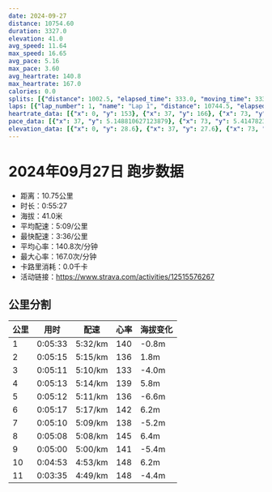 ```yaml
---
date: 2024-09-27
distance: 10754.60
duration: 3327.0
elevation: 41.0
avg_speed: 11.64
max_speed: 16.65
avg_pace: 5.16
max_pace: 3.60
avg_heartrate: 140.8
max_heartrate: 167.0
calories: 0.0
splits: [{"distance": 1002.5, "elapsed_time": 333.0, "moving_time": 333.0, "average_speed": 3.01, "pace": 5.537109634551495, "average_heartrate": 140.77477477477478, "elevation_difference": -0.8, "split_number": 1}, {"distance": 999.3, "elapsed_time": 315.0, "moving_time": 315.0, "average_speed": 3.17, "pace": 5.2576340694006305, "average_heartrate": 136.21587301587303, "elevation_difference": 1.8, "split_number": 2}, {"distance": 1002.3, "elapsed_time": 311.0, "moving_time": 311.0, "average_speed": 3.22, "pace": 5.175993788819875, "average_heartrate": 133.60967741935485, "elevation_difference": -4.0, "split_number": 3}, {"distance": 996.0, "elapsed_time": 313.0, "moving_time": 313.0, "average_speed": 3.18, "pace": 5.241100628930817, "average_heartrate": 139.29392971246006, "elevation_difference": 5.8, "split_number": 4}, {"distance": 1001.2, "elapsed_time": 312.0, "moving_time": 312.0, "average_speed": 3.21, "pace": 5.192118380062305, "average_heartrate": 136.14423076923077, "elevation_difference": -6.6, "split_number": 5}, {"distance": 999.5, "elapsed_time": 317.0, "moving_time": 317.0, "average_speed": 3.15, "pace": 5.291015873015873, "average_heartrate": 142.06309148264984, "elevation_difference": 6.2, "split_number": 6}, {"distance": 1001.3, "elapsed_time": 310.0, "moving_time": 310.0, "average_speed": 3.23, "pace": 5.159969040247677, "average_heartrate": 138.68709677419355, "elevation_difference": -5.2, "split_number": 7}, {"distance": 999.4, "elapsed_time": 308.0, "moving_time": 308.0, "average_speed": 3.24, "pace": 5.144043209876543, "average_heartrate": 145.73701298701297, "elevation_difference": 6.4, "split_number": 8}, {"distance": 999.2, "elapsed_time": 300.0, "moving_time": 300.0, "average_speed": 3.33, "pace": 5.005015015015014, "average_heartrate": 141.91, "elevation_difference": -5.4, "split_number": 9}, {"distance": 1000.5, "elapsed_time": 293.0, "moving_time": 293.0, "average_speed": 3.41, "pace": 4.887595307917888, "average_heartrate": 148.89078498293514, "elevation_difference": 6.2, "split_number": 10}, {"distance": 743.3, "elapsed_time": 220.0, "moving_time": 215.0, "average_speed": 3.46, "pace": 4.816965317919075, "average_heartrate": 148.50232558139535, "elevation_difference": -4.4, "split_number": 11}]
laps: [{"lap_number": 1, "name": "Lap 1", "distance": 10744.5, "elapsed_time": 3331.0, "moving_time": 3331.0, "average_speed": 3.23, "pace": 5.159969040247677, "average_heartrate": 140.92, "max_heartrate": 166, "start_date": "2024-09-27 19:46:54+00:00", "elevation_difference": 41.0}]
heartrate_data: [{"x": 0, "y": 153}, {"x": 37, "y": 166}, {"x": 73, "y": 164}, {"x": 109, "y": 164}, {"x": 145, "y": 122}, {"x": 180, "y": 126}, {"x": 215, "y": 126}, {"x": 252, "y": 129}, {"x": 287, "y": 131}, {"x": 322, "y": 135}, {"x": 356, "y": 134}, {"x": 391, "y": 137}, {"x": 427, "y": 137}, {"x": 462, "y": 141}, {"x": 496, "y": 141}, {"x": 528, "y": 136}, {"x": 560, "y": 134}, {"x": 593, "y": 134}, {"x": 627, "y": 135}, {"x": 660, "y": 133}, {"x": 694, "y": 135}, {"x": 726, "y": 135}, {"x": 758, "y": 137}, {"x": 792, "y": 130}, {"x": 825, "y": 132}, {"x": 858, "y": 135}, {"x": 894, "y": 134}, {"x": 928, "y": 133}, {"x": 962, "y": 137}, {"x": 996, "y": 145}, {"x": 1030, "y": 142}, {"x": 1065, "y": 139}, {"x": 1099, "y": 141}, {"x": 1134, "y": 140}, {"x": 1167, "y": 141}, {"x": 1198, "y": 138}, {"x": 1231, "y": 133}, {"x": 1266, "y": 135}, {"x": 1299, "y": 137}, {"x": 1333, "y": 134}, {"x": 1366, "y": 134}, {"x": 1399, "y": 135}, {"x": 1431, "y": 137}, {"x": 1466, "y": 137}, {"x": 1499, "y": 137}, {"x": 1533, "y": 136}, {"x": 1567, "y": 138}, {"x": 1601, "y": 137}, {"x": 1635, "y": 137}, {"x": 1669, "y": 137}, {"x": 1703, "y": 144}, {"x": 1739, "y": 144}, {"x": 1772, "y": 147}, {"x": 1808, "y": 147}, {"x": 1843, "y": 145}, {"x": 1875, "y": 142}, {"x": 1907, "y": 140}, {"x": 1942, "y": 138}, {"x": 1976, "y": 137}, {"x": 2008, "y": 140}, {"x": 2042, "y": 139}, {"x": 2074, "y": 139}, {"x": 2107, "y": 137}, {"x": 2140, "y": 139}, {"x": 2174, "y": 136}, {"x": 2208, "y": 137}, {"x": 2240, "y": 138}, {"x": 2273, "y": 141}, {"x": 2306, "y": 143}, {"x": 2339, "y": 146}, {"x": 2373, "y": 150}, {"x": 2407, "y": 153}, {"x": 2439, "y": 145}, {"x": 2474, "y": 149}, {"x": 2506, "y": 151}, {"x": 2537, "y": 143}, {"x": 2568, "y": 142}, {"x": 2599, "y": 148}, {"x": 2633, "y": 141}, {"x": 2667, "y": 138}, {"x": 2700, "y": 141}, {"x": 2731, "y": 141}, {"x": 2764, "y": 139}, {"x": 2797, "y": 142}, {"x": 2829, "y": 142}, {"x": 2862, "y": 141}, {"x": 2894, "y": 143}, {"x": 2927, "y": 141}, {"x": 2958, "y": 139}, {"x": 2990, "y": 149}, {"x": 3018, "y": 156}, {"x": 3048, "y": 159}, {"x": 3078, "y": 158}, {"x": 3112, "y": 159}, {"x": 3146, "y": 151}, {"x": 3176, "y": 147}, {"x": 3205, "y": 146}, {"x": 3236, "y": 148}, {"x": 3266, "y": 147}, {"x": 3299, "y": 148}]
pace_data: [{"x": 37, "y": 5.148810627123879}, {"x": 73, "y": 5.4147823261858345}, {"x": 109, "y": 5.5389498172150216}, {"x": 145, "y": 5.899716814159291}, {"x": 180, "y": 5.132953495534339}, {"x": 215, "y": 5.626839972991221}, {"x": 252, "y": 5.255976032797225}, {"x": 287, "y": 5.763035961272475}, {"x": 322, "y": 5.524262512429566}, {"x": 356, "y": 5.376354838709677}, {"x": 391, "y": 5.224670846394984}, {"x": 427, "y": 5.306176376950016}, {"x": 462, "y": 4.899088771310993}, {"x": 496, "y": 5.729357167411481}, {"x": 528, "y": 4.748347578347579}, {"x": 560, "y": 4.909189985272459}, {"x": 593, "y": 4.920785355772069}, {"x": 627, "y": 5.136117103235747}, {"x": 660, "y": 4.712100650268589}, {"x": 694, "y": 5.359067524115756}, {"x": 726, "y": 4.9135318396226415}, {"x": 758, "y": 4.944141204390388}, {"x": 792, "y": 5.773016972635954}, {"x": 825, "y": 4.840749346500145}, {"x": 858, "y": 5.0489851560133285}, {"x": 894, "y": 5.674736125297923}, {"x": 928, "y": 6.572042586750788}, {"x": 962, "y": 4.509388528138528}, {"x": 996, "y": 4.94560830860534}, {"x": 1030, "y": 5.839768745620182}, {"x": 1065, "y": 5.40600064871878}, {"x": 1099, "y": 5.2067166510465475}, {"x": 1134, "y": 5.166367017978921}, {"x": 1167, "y": 5.630641891891892}, {"x": 1198, "y": 4.187613065326633}, {"x": 1231, "y": 5.084411226357535}, {"x": 1266, "y": 6.129716807649871}, {"x": 1299, "y": 5.027662141779788}, {"x": 1333, "y": 4.863349868689816}, {"x": 1366, "y": 5.357344905175184}, {"x": 1399, "y": 5.418302990897269}, {"x": 1431, "y": 4.899088771310993}, {"x": 1466, "y": 4.8676109813084105}, {"x": 1499, "y": 5.60413584398117}, {"x": 1533, "y": 5.185656502800248}, {"x": 1567, "y": 5.889293286219081}, {"x": 1601, "y": 7.044251901944209}, {"x": 1635, "y": 5.341891025641025}, {"x": 1669, "y": 5.381562802712302}, {"x": 1703, "y": 5.630641891891892}, {"x": 1739, "y": 5.056644417475728}, {"x": 1772, "y": 4.6711603139013445}, {"x": 1808, "y": 5.642078537576167}, {"x": 1843, "y": 5.081310975609756}, {"x": 1875, "y": 4.901970588235294}, {"x": 1907, "y": 4.736203466894003}, {"x": 1942, "y": 5.008022836538461}, {"x": 1976, "y": 5.49149917627677}, {"x": 2008, "y": 4.571228743828853}, {"x": 2042, "y": 5.0261459589867306}, {"x": 2074, "y": 5.451979064442264}, {"x": 2107, "y": 5.493309162821358}, {"x": 2140, "y": 5.003512458721104}, {"x": 2174, "y": 5.058179059180576}, {"x": 2208, "y": 6.75585731657884}, {"x": 2240, "y": 4.999010197960407}, {"x": 2273, "y": 5.244398993077407}, {"x": 2306, "y": 5.002010804321729}, {"x": 2339, "y": 4.15214250124564}, {"x": 2373, "y": 4.996013189448441}, {"x": 2407, "y": 4.996013189448441}, {"x": 2439, "y": 4.70544889892716}, {"x": 2474, "y": 5.159969040247677}, {"x": 2506, "y": 5.059714632665452}, {"x": 2537, "y": 4.456336898395722}, {"x": 2568, "y": 4.724121315192743}, {"x": 2599, "y": 4.944141204390388}, {"x": 2633, "y": 4.985551899491474}, {"x": 2667, "y": 4.850611175785797}, {"x": 2700, "y": 5.428892508143322}, {"x": 2731, "y": 4.763275221491854}, {"x": 2764, "y": 4.598979028697571}, {"x": 2797, "y": 5.899716814159291}, {"x": 2829, "y": 5.099969400244798}, {"x": 2862, "y": 4.819751301330248}, {"x": 2894, "y": 4.672469862629661}, {"x": 2927, "y": 4.578763736263736}, {"x": 2958, "y": 6.006018018018017}, {"x": 2990, "y": 4.17188986232791}, {"x": 3018, "y": 5.161567048621864}, {"x": 3048, "y": 4.775558739255014}, {"x": 3078, "y": 4.604060773480662}, {"x": 3112, "y": 6.143273129377072}, {"x": 3146, "y": 4.588849118942731}, {"x": 3176, "y": 4.291117404737384}, {"x": 3205, "y": 4.530225604783909}, {"x": 3236, "y": 4.515497155242482}, {"x": 3266, "y": 4.783783008036739}, {"x": 3299, "y": 5.118765356265357}]
elevation_data: [{"x": 0, "y": 28.6}, {"x": 37, "y": 27.6}, {"x": 73, "y": 27.6}, {"x": 109, "y": 27.6}, {"x": 145, "y": 27.4}, {"x": 180, "y": 26.4}, {"x": 215, "y": 25.2}, {"x": 252, "y": 24.8}, {"x": 287, "y": 25.6}, {"x": 322, "y": 27.2}, {"x": 356, "y": 29.2}, {"x": 391, "y": 31.2}, {"x": 427, "y": 31.8}, {"x": 462, "y": 32.6}, {"x": 496, "y": 32.4}, {"x": 528, "y": 31.8}, {"x": 560, "y": 31.4}, {"x": 593, "y": 31.6}, {"x": 627, "y": 30.8}, {"x": 660, "y": 29.2}, {"x": 694, "y": 29.0}, {"x": 726, "y": 27.6}, {"x": 758, "y": 27.6}, {"x": 792, "y": 27.6}, {"x": 825, "y": 27.2}, {"x": 858, "y": 26.2}, {"x": 894, "y": 25.0}, {"x": 928, "y": 24.8}, {"x": 962, "y": 25.8}, {"x": 996, "y": 27.2}, {"x": 1030, "y": 29.0}, {"x": 1065, "y": 31.0}, {"x": 1099, "y": 31.6}, {"x": 1134, "y": 32.8}, {"x": 1167, "y": 32.4}, {"x": 1198, "y": 32.0}, {"x": 1231, "y": 31.4}, {"x": 1266, "y": 31.4}, {"x": 1299, "y": 30.6}, {"x": 1333, "y": 29.4}, {"x": 1366, "y": 29.0}, {"x": 1399, "y": 27.8}, {"x": 1431, "y": 27.6}, {"x": 1466, "y": 27.4}, {"x": 1499, "y": 27.0}, {"x": 1533, "y": 26.2}, {"x": 1567, "y": 25.2}, {"x": 1601, "y": 24.8}, {"x": 1635, "y": 26.2}, {"x": 1669, "y": 28.0}, {"x": 1703, "y": 29.6}, {"x": 1739, "y": 31.0}, {"x": 1772, "y": 32.0}, {"x": 1808, "y": 32.8}, {"x": 1843, "y": 32.0}, {"x": 1875, "y": 31.6}, {"x": 1907, "y": 31.0}, {"x": 1942, "y": 31.2}, {"x": 1976, "y": 30.4}, {"x": 2008, "y": 29.2}, {"x": 2042, "y": 28.8}, {"x": 2074, "y": 27.8}, {"x": 2107, "y": 27.4}, {"x": 2140, "y": 27.0}, {"x": 2174, "y": 27.0}, {"x": 2208, "y": 25.8}, {"x": 2240, "y": 25.2}, {"x": 2273, "y": 24.6}, {"x": 2306, "y": 25.8}, {"x": 2339, "y": 27.6}, {"x": 2373, "y": 29.6}, {"x": 2407, "y": 31.0}, {"x": 2439, "y": 31.4}, {"x": 2474, "y": 32.8}, {"x": 2506, "y": 32.4}, {"x": 2537, "y": 32.0}, {"x": 2568, "y": 31.4}, {"x": 2599, "y": 31.4}, {"x": 2633, "y": 30.4}, {"x": 2667, "y": 28.6}, {"x": 2700, "y": 28.0}, {"x": 2731, "y": 27.4}, {"x": 2764, "y": 27.4}, {"x": 2797, "y": 27.0}, {"x": 2829, "y": 26.6}, {"x": 2862, "y": 25.6}, {"x": 2894, "y": 25.0}, {"x": 2927, "y": 24.6}, {"x": 2958, "y": 25.8}, {"x": 2990, "y": 27.6}, {"x": 3018, "y": 29.8}, {"x": 3048, "y": 31.2}, {"x": 3078, "y": 31.6}, {"x": 3112, "y": 33.0}, {"x": 3146, "y": 32.0}, {"x": 3176, "y": 31.4}, {"x": 3205, "y": 31.0}, {"x": 3236, "y": 31.0}, {"x": 3266, "y": 30.2}, {"x": 3299, "y": 28.6}]
---
```


# 2024年09月27日 跑步数据

- 距离：10.75公里
- 时长：0:55:27
- 海拔：41.0米
- 平均配速：5:09/公里
- 最快配速：3:36/公里
- 平均心率：140.8次/分钟
- 最大心率：167.0次/分钟
- 卡路里消耗：0.0千卡
- 活动链接：https://www.strava.com/activities/12515576267

## 公里分割

| 公里 | 用时 | 配速 | 心率 | 海拔变化 |
|------|------|------|------|------|
| 1 | 0:05:33 | 5:32/km | 140 | -0.8m |
| 2 | 0:05:15 | 5:15/km | 136 | 1.8m |
| 3 | 0:05:11 | 5:10/km | 133 | -4.0m |
| 4 | 0:05:13 | 5:14/km | 139 | 5.8m |
| 5 | 0:05:12 | 5:11/km | 136 | -6.6m |
| 6 | 0:05:17 | 5:17/km | 142 | 6.2m |
| 7 | 0:05:10 | 5:09/km | 138 | -5.2m |
| 8 | 0:05:08 | 5:08/km | 145 | 6.4m |
| 9 | 0:05:00 | 5:00/km | 141 | -5.4m |
| 10 | 0:04:53 | 4:53/km | 148 | 6.2m |
| 11 | 0:03:35 | 4:49/km | 148 | -4.4m |

